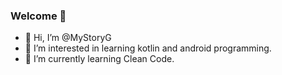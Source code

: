 ### Welcome 👋

- 👋 Hi, I’m @MyStoryG
- 👀 I’m interested in learning kotlin and android programming.
- 🌱 I’m currently learning Clean Code.

<!--
**MyStoryG/MyStoryG** is a ✨ _special_ ✨ repository because its `README.md` (this file) appears on your GitHub profile.

Here are some ideas to get you started:

- 🔭 I’m currently working on ...
- 🌱 I’m currently learning ...
- 👯 I’m looking to collaborate on ...
- 🤔 I’m looking for help with ...
- 💬 Ask me about ...
- 📫 How to reach me: ...
- 😄 Pronouns: ...
- ⚡ Fun fact: ...

- 👋 Hi, I’m ...
- 👀 I’m interested in ...
- 💞️ I’m looking to collaborate on ...
-->


